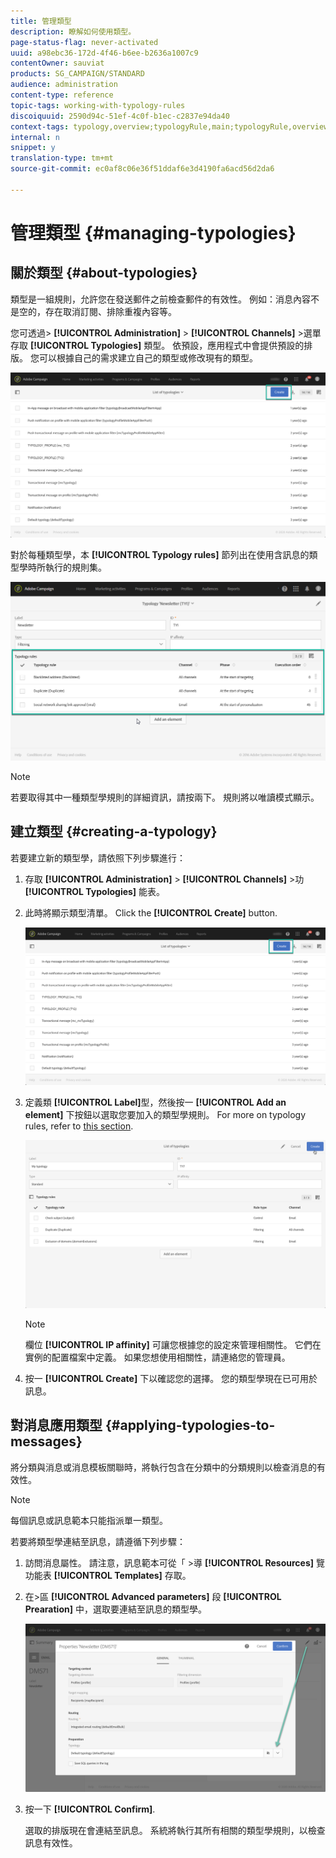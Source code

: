 ```yaml
---
title: 管理類型
description: 瞭解如何使用類型。
page-status-flag: never-activated
uuid: a98ebc36-172d-4f46-b6ee-b2636a1007c9
contentOwner: sauviat
products: SG_CAMPAIGN/STANDARD
audience: administration
content-type: reference
topic-tags: working-with-typology-rules
discoiquuid: 2590d94c-51ef-4c0f-b1ec-c2837e94da40
context-tags: typology,overview;typologyRule,main;typologyRule,overview
internal: n
snippet: y
translation-type: tm+mt
source-git-commit: ec0af8c06e36f51ddaf6e3d4190fa6acd56d2da6

---
```



# 管理類型 {#managing-typologies}

## 關於類型 {#about-typologies}

類型是一組規則，允許您在發送郵件之前檢查郵件的有效性。 例如：消息內容不是空的，存在取消訂閱、排除重複內容等。

您可透過> **[!UICONTROL Administration]** > **[!UICONTROL Channels]** >選單存取 **[!UICONTROL Typologies]** 類型。 依預設，應用程式中會提供預設的排版。 您可以根據自己的需求建立自己的類型或修改現有的類型。

![](assets/typologies-list.png)

對於每種類型學，本 **[!UICONTROL Typology rules]** 節列出在使用含訊息的類型學時所執行的規則集。

![](assets/typology_typo-rule-list.png)

>[!NOTE]
>
>若要取得其中一種類型學規則的詳細資訊，請按兩下。 規則將以唯讀模式顯示。

## 建立類型 {#creating-a-typology}

若要建立新的類型學，請依照下列步驟進行：

1. 存取 **[!UICONTROL Administration]** > **[!UICONTROL Channels]** >功 **[!UICONTROL Typologies]** 能表。

1. 此時將顯示類型清單。 Click the **[!UICONTROL Create]** button.

   ![](assets/typologies-list.png)

1. 定義類 **[!UICONTROL Label]**&#x200B;型，然後按一 **[!UICONTROL Add an element]** 下按鈕以選取您要加入的類型學規則。 For more on typology rules, refer to [this section](../../sending/using/managing-typology-rules.md).

   ![](assets/typology_addrules.png)

   >[!NOTE]
   >
   >欄位 **[!UICONTROL IP affinity]** 可讓您根據您的設定來管理相關性。 它們在實例的配置檔案中定義。 如果您想使用相關性，請連絡您的管理員。

1. 按一 **[!UICONTROL Create]** 下以確認您的選擇。 您的類型學現在已可用於訊息。

## 對消息應用類型 {#applying-typologies-to-messages}

將分類與消息或消息模板關聯時，將執行包含在分類中的分類規則以檢查消息的有效性。

>[!NOTE]
>
>每個訊息或訊息範本只能指派單一類型。

若要將類型學連結至訊息，請遵循下列步驟：

1. 訪問消息屬性。 請注意，訊息範本可從「 >導 **[!UICONTROL Resources]** 覽功能表 **[!UICONTROL Templates]** 存取。

1. 在>區 **[!UICONTROL Advanced parameters]** 段 **[!UICONTROL Prearation]** 中，選取要連結至訊息的類型學。

   ![](assets/typology_message.png)

1. 按一下 **[!UICONTROL Confirm]**.

   選取的排版現在會連結至訊息。 系統將執行其所有相關的類型學規則，以檢查訊息有效性。

